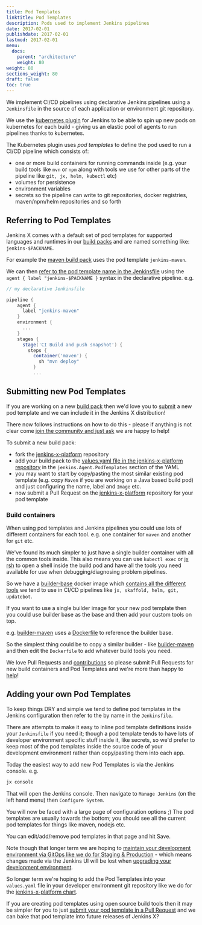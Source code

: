 ```yaml
---
title: Pod Templates
linktitle: Pod Templates
description: Pods used to implement Jenkins pipelines 
date: 2017-02-01
publishdate: 2017-02-01
lastmod: 2017-02-01
menu:
  docs:
    parent: "architecture"
    weight: 80
weight: 80
sections_weight: 80
draft: false
toc: true
---
```


We implement CI/CD pipelines using declarative Jenkins pipelines using a `Jenkinsfile` in the source of each application or environment git repository.

We use the [kubernetes plugin](https://github.com/jenkinsci/kubernetes-plugin) for Jenkins to be able to spin up new pods on kubernetes for each build - giving us an elastic pool of agents to run pipelines thanks to kubernetes.

The Kubernetes plugin uses _pod templates_ to define the pod used to run a CI/CD pipeline which consists of:

* one or more build containers for running commands inside (e.g. your build tools like `mvn` or `npm` along with tools we use for other parts of the pipeline like `git, jx, helm, kubectl` etc)
* volumes for persistence
* environment variables
* secrets so the pipeline can write to git repositories, docker registries, maven/npm/helm repositories and so forth

## Referring to Pod Templates

Jenkins X comes with a default set of pod templates for supported languages and runtimes in our [build packs](/architecture/build-packs) and are named something like: `jenkins-$PACKNAME`. 

For example the [maven build pack](https://github.com/jenkins-x-buildpacks/jenkins-x-kubernetes/blob/master/packs/maven/) uses the pod template `jenkins-maven`.

We can then [refer to the pod template name in the Jenkinsfile](https://github.com/jenkins-x-buildpacks/jenkins-x-kubernetes/blob/master/packs/maven/Jenkinsfile#L1-L4) using the `agent { label "jenkins-$PACKNAME }` syntax in the declarative pipeline. e.g.

```groovy
// my declarative Jenkinsfile

pipeline {
    agent {
      label "jenkins-maven"
    }
    environment {
      ...
    }
    stages {
      stage('CI Build and push snapshot') {
        steps {
          container('maven') {
            sh "mvn deploy"
          }
          ...
```
 
## Submitting new Pod Templates

If you are working on a new [build pack](/architecture/build-packs) then we'd love you to [submit](/contribute/) a new pod template and we can include it in the Jenkins X distribution!

There now follows instructions on how to do this - please if anything is not clear come [join the community and just ask](/community/) we are happy to help!

To submit a new build pack: 

* fork the [jenkins-x-platform](https://github.com/jenkins-x/jenkins-x-platform/) repository
* add your build pack to the [values.yaml file in the jenkins-x-platform repository](https://github.com/jenkins-x/jenkins-x-platform/blob/master/values.yaml#L194-L431) in the `jenkins.Agent.PodTemplates` section of the YAML
* you may want to start by copy/pasting the most similar existing pod template (e.g. copy `Maven` if you are working on a Java based build pod) and just configuring the name, label and `Image` etc.
* now submit a Pull Request on the [jenkins-x-platform](https://github.com/jenkins-x/jenkins-x-platform/) repository for your pod template 

### Build containers

When using pod templates and Jenkins pipelines you could use lots of different containers for each tool. e.g. one container for `maven` and another for `git` etc. 

We've found its much simpler to just have a single builder container with all the common tools inside. This also means you can use `kubectl exec` or [jx rsh](/commands/jx_rsh) to open a shell inside the build pod and have all the tools you need available for use when debugging/diagnosing problem pipelines.

So we have a [builder-base](https://github.com/jenkins-x/builder-base) docker image which [contains all the different tools](https://github.com/jenkins-x/builder-base/blob/master/Dockerfile#L21-L70) we tend to use in CI/CD pipelines like `jx, skaffold, helm, git, updatebot`.

If you want to use a single builder image for your new pod template then you could use builder base as the base and then add your custom tools on top. 

e.g. [builder-maven](https://github.com/jenkins-x/builder-maven) uses a [Dockerfile](https://github.com/jenkins-x/builder-maven/blob/master/Dockerfile#L1) to reference the builder base.

So the simplest thing could be to copy a similar builder - like [builder-maven](https://github.com/jenkins-x/builder-maven) and then edit the `Dockerfile` to add whatever build tools you need. 

We love Pull Requests and [contributions](/contribute/) so please submit Pull Requests for new build containers and Pod Templates and we're more than happy to [help](/contribute/)!

## Adding your own Pod Templates

To keep things DRY and simple we tend to define pod templates in the Jenkins configuration then refer to the by name in the `Jenkinsfile`. 

There are attempts to make it easy to inline pod template definitions inside your `Jenkinsfile` if you need it; though a pod template tends to have lots of developer environment specific stuff inside it, like secrets, so we'd prefer to keep most of the pod templates inside the source code of your development environment rather than copy/pasting them into each app.

Today the easiest way to add new Pod Templates is via the Jenkins console. e.g.

```bash 
jx console
```

That will open the Jenkins console. Then navigate to `Manage Jenkins` (on the left hand menu) then `Configure System`. 

You will now be faced with a large page of configuration options ;) The pod templates are usually towards the bottom; you should see all the current pod templates for things like maven, nodejs etc.

You can edit/add/remove pod templates in that page and hit Save.

Note though that longer term we are hoping to [maintain your development environment via GitOps like we do for Staging & Production](https://github.com/jenkins-x/jx/issues/604) - which means changes made via the Jenkins UI will be lost when [upgrading your development environment](/commands/jx_upgrade_platform).

So longer term we're hoping to add the Pod Templates into your `values.yaml` file in your developer environment git repository like we do for the [jenkins-x-platform chart](https://github.com/jenkins-x/jenkins-x-platform/blob/master/values.yaml#L194-L431).

If you are creating pod templates using open source build tools then it may be simpler for you to just [submit your pod template in a Pull Request](#submitting-new-pod-templates) and we can bake that pod template into future releases of Jenkins X?

